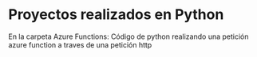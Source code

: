 # Proyectos realizados en Python
En la carpeta Azure Functions: Código de python realizando una petición azure function a traves de una petición http
